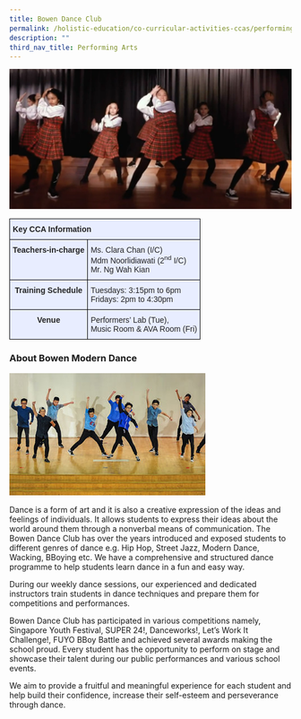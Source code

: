 ```yaml
---
title: Bowen Dance Club
permalink: /holistic-education/co-curricular-activities-ccas/performing-arts/bowen-dance-club/
description: ""
third_nav_title: Performing Arts
---
```

![](/images/CCAs/Performing%20Arts/Bowen%20Dance%20Club/dance%20club%20pic%201.jpg)
<style type="text/css">
.tg  {border-collapse:collapse;border-spacing:0;}
.tg td{border-color:black;border-style:solid;border-width:1px;font-family:Arial, sans-serif;font-size:14px;
  overflow:hidden;padding:10px 5px;word-break:normal;}
.tg th{border-color:black;border-style:solid;border-width:1px;font-family:Arial, sans-serif;font-size:14px;
  font-weight:normal;overflow:hidden;padding:10px 5px;word-break:normal;}
.tg .tg-qrg6{background-color:#E8EDFF;color:#252525;font-weight:bold;text-align:center;vertical-align:top}
.tg .tg-vqm8{background-color:#E8EDFF;color:#222;text-align:left;vertical-align:top}
.tg .tg-u05r{background-color:#E8EDFF;color:#222;font-weight:bold;text-align:left;vertical-align:top}
.tg .tg-lr6o{background-color:#E8EDFF;color:#222;text-align:left;vertical-align:middle}
</style>
<table class="tg">
<thead>
  <tr>
    <th class="tg-u05r" colspan="2">Key CCA Information</th>
  </tr>
</thead>
<tbody>
  <tr>
    <td class="tg-qrg6"><span style="color:#252525">Teachers-in-charge</span></td>
    <td class="tg-lr6o"><span style="color:#222">Ms.  Clara Chan (I/C)</span><br><span style="color:#222">Mdm Noorlidiawati (2<sup>nd</sup> I/C)</span><br><span style="color:#222">Mr. Ng Wah Kian</span><br></td>
  </tr>
  <tr>
    <td class="tg-qrg6"><span style="color:#252525">Training Schedule</span></td>
    <td class="tg-lr6o"><span style="color:#222">Tuesdays: 3:15pm to 6pm</span><br><span style="color:#222">Fridays: 2pm to 4:30pm</span></td>
  </tr>
  <tr>
    <td class="tg-qrg6"><span style="color:#252525">Venue</span><span style="color:#222"> </span></td>
    <td class="tg-vqm8">Performers’ Lab (Tue), <br>Music Room &amp; AVA Room (Fri)</td>
  </tr>
</tbody>
</table>

### About Bowen Modern Dance

<img src="/images/modern-dance2.jpeg">
		 
Dance is a form of art and it is also a creative expression of the ideas and feelings of individuals. It allows students to express their ideas about the world around them through a nonverbal means of communication. The Bowen Dance Club has over the years introduced and exposed students to different genres of dance e.g. Hip Hop, Street Jazz, Modern Dance, Wacking, BBoying etc. We have a comprehensive and structured dance programme to help students learn dance in a fun and easy way.

During our weekly dance sessions, our experienced and dedicated instructors train students in dance techniques and prepare them for competitions and performances. 

Bowen Dance Club has participated in various competitions namely, Singapore Youth Festival, SUPER 24!, Danceworks!, Let’s Work It Challenge!, FUYO BBoy Battle and achieved several awards making the school proud. Every student has the opportunity to perform on stage and showcase their talent during our public performances and various school events. 

We aim to provide a fruitful and meaningful experience for each student and help build their confidence, increase their self-esteem and perseverance through dance.